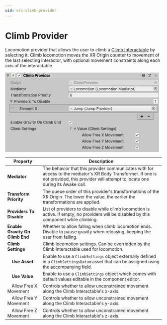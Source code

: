 ```yaml
---
uid: xri-climb-provider
---
```

# Climb Provider

Locomotion provider that allows the user to climb a [Climb Interactable](climb-interactable.md) by selecting it. Climb locomotion moves the XR Origin counter to movement of the last selecting interactor, with optional movement constraints along each axis of the interactable.

![ClimbProvider component](images/climb-provider.png)

|**Property**|**Description**|
|---|---|
|**Mediator**|The behavior that this provider communicates with for access to the mediator's XR Body Transformer. If one is not provided, this provider will attempt to locate one during its Awake call.|
|**Transform Priority**|The queue order of this provider's transformations of the XR Origin. The lower the value, the earlier the transformations are applied.|
|**Providers To Disable**|List of providers to disable while climb locomotion is active. If empty, no providers will be disabled by this component while climbing.|
|**Enable Gravity On Climb End**|Whether to allow falling when climb locomotion ends. Disable to pause gravity when releasing, keeping the user from falling.|
|**Climb Settings**|Climb locomotion settings. Can be overridden by the Climb Interactable used for locomotion.|
|&emsp;**Use Asset**|Enable to use a `ClimbSettings` object externally defined in a `ClimbSettingsDatum` asset that can be assigned using the accompanying field.|
|&emsp;**Use Value**|Enable to use a `ClimbSettings` object which comes with default values editable in the component editor.|
|&emsp;Allow Free X Movement|Controls whether to allow unconstrained movement along the Climb Interactable's x-axis.|
|&emsp;Allow Free Y Movement|Controls whether to allow unconstrained movement along the Climb Interactable's y-axis.|
|&emsp;Allow Free Z Movement|Controls whether to allow unconstrained movement along the Climb Interactable's z-axis.|
